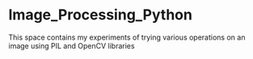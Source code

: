 # Image_Processing_Python
This space contains my experiments of trying various operations on an image using PIL and OpenCV libraries
